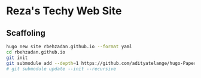# Reza's Techy Web Site


## Scaffoling
```bash
hugo new site rbehzadan.github.io --format yaml
cd rbehzadan.github.io
git init
git submodule add --depth=1 https://github.com/adityatelange/hugo-PaperMod.git themes/PaperMod
# git submodule update --init --recursive
```
